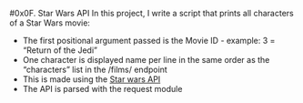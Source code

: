 #0x0F. Star Wars API
In this project, I write a script that prints all characters of a Star Wars movie:
* The first positional argument passed is the Movie ID - example: 3 = “Return of the Jedi”
* One character is displayed name per line in the same order as the “characters” list in the /films/ endpoint
* This is made using the [Star wars API](https://swapi.dev/)
* The API is parsed with the request module
